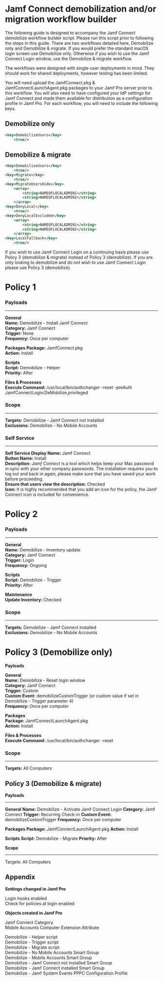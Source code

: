 <h1>Jamf Connect demobilization and/or migration workflow builder</h1>

The following guide is designed to accompany the Jamf Connect demobilize workflow builder script. Please run this script prior to following the steps in this guide. There are two workflows detailed here, Demobilize only and Demobilize & migrate. If you would prefer the standard macOS login screen use Demobilize only. Otherwise if you wish to use the Jamf Connect Login window, use the Demobilize & migrate workflow.

The workflows were designed with single-user deployments in mind. They should work for shared deployments, however testing has been limited.

You will need upload the JamfConnect.pkg & JamfConnectLaunchAgent.pkg packages to your Jamf Pro server prior to this workflow. You will also need to have configured your IdP settings for Jamf Connect and made them available for distribution as a configuration profile in Jamf Pro. For each workflow, you will need to include the following keys.

<h2>Demobilize only</h2>

```xml
<key>DemobilizeUsers</key>
	<true/>
```

<h2>Demobilize & migrate</h2>

```xml
<key>DemobilizeUsers</key>
	<true/>
<key>Migrate</key>
	<true/>
<key>MigrateUsersHide</key>
	<array>
		<string>NAMEOFLOCALADMIN1</string>
		<string>NAMEOFLOCALADMIN2</string>
	</array>
<key>DenyLocal</key>
	<true/>
<key>DenyLocalExcluded</key>
	<array>
		<string>NAMEOFLOCALADMIN1</string>
		<string>NAMEOFLOCALADMIN2</string>
	</array>
<key>LocalFallback</key>
	<true/>
```

If you wish to use Jamf Connect Login on a continuing basis please use Policy 3 (demobilize & migrate) instead of Policy 3 (demobilize). If you are only looking to demobilize and do not wish to use Jamf Connect Login please use Policy 3 (demobilize).


<h1>Policy 1</h1>

<h3>Payloads</h3>

---

**General**<br />
**Name:** Demobilize - Install Jamf Connect<br />
**Category:** Jamf Connect<br />
**Trigger:** None<br />
**Frequency:** Once per computer

**Packages**
**Package:** JamfConnect.pkg<br />
**Action:** Install

**Scripts**<br />
**Script:** Demobilize - Helper<br />
**Priority:** After

**Files & Processes**<br />
**Execute Command:** /usr/local/bin/authchanger -reset -preAuth JamfConnectLogin:DeMobilize,privileged

<h3>Scope</h3>

---

**Targets:** Demobilize - Jamf Connect not installed<br />
**Exclusions:** Demobilize - No Mobile Accounts

<h3>Self Service</h3>

---

**Self Service Display Name:** Jamf Connect<br />
**Button Name:** Install<br />
**Description:** *Jamf Connect* is a tool which helps keep your Mac password in sync with your other company passwords. The installation requires you to log out and back in again, please make sure that you have saved your work before proceeding.<br />
**Ensure that users view the description:** Checked<br />
**Icon:** It is highly recommended that you add an icon for the policy, the Jamf Connect icon is included for convenience.

<h1>Policy 2</h1>

<h3>Payloads</h3>

---

**General**<br />
**Name:** Demobilize - Inventory update<br />
**Category:** Jamf Connect<br />
**Trigger:** Login<br />
**Frequency:** Ongoing

**Scripts**<br />
**Script:** Demobilize - Trigger<br />
**Priority:** After<br />

**Maintenance**<br />
**Update Inventory:** Checked

<h3>Scope</h3>

---

**Targets:** Demobilize - Jamf Connect installed<br />
**Exclusions:** Demobilize - No Mobile Accounts


<h1>Policy 3 (Demobilize only)</h1>

**Payloads**

**General**<br />
**Name:** Demobilize - Reset login window<br />
**Category:** Jamf Connect<br />
**Trigger:** Custom<br />
**Custom Event:** demobilizeCustomTrigger (or custom value if set in Demobilize - Trigger parameter 4)<br />
**Frequency:** Once per computer

**Packages**<br />
**Package:** JamfConnectLaunchAgent.pkg<br />
**Action:** Install

**Files & Processes**<br />
**Execute Command:** /usr/local/bin/authchanger -reset

<h3>Scope</h3>

---

**Targets:** All Computers

<h2>Policy 3 (Demobilize & migrate)</h2>

**Payloads**

---

**General**
**Name:** Demobilize - Activate Jamf Connect Login
**Category:** Jamf Connect
**Trigger:** Recurring Check-in
**Custom Event:** demobilizeCustomTrigger
**Frequency:** Once per computer

**Packages**
**Package:** JamfConnectLaunchAgent.pkg
**Action:** Install

**Scripts**
**Script:** Demobilize - Migrate
**Priority:** After

**Scope**

---

Targets: All Computers


<h2>Appendix</h2>

**Settings changed in Jamf Pro**

Login hooks enabled<br />
Check for policies at login enabled

**Objects created in Jamf Pro**

Jamf Connect Category<br />
Mobile Accounts Computer Extension Attribute

Demobilize - Helper script<br />
Demobilize - Trigger script<br />
Demobilize - Migrate script<br />
Demobilize - No Mobile Accounts Smart Group<br />
Demobilize - Mobile Accounts Smart Group<br />
Demobilize - Jamf Connect not installed Smart Group<br />
Demobilize - Jamf Connect installed Smart Group<br />
Demobilize - Jamf System Events PPPC Configuration Profile<br />